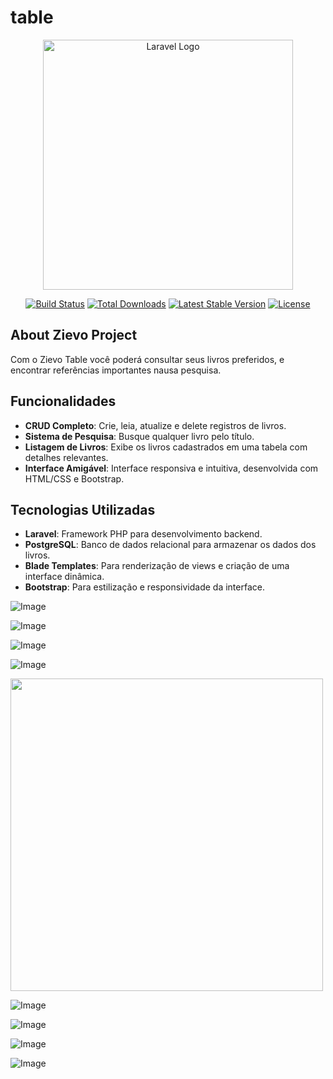 # table

<p align="center"><a href="https://laravel.com" target="_blank"><img src="https://zievo.com.br/wp-content/uploads/2022/06/Logo-Zievo-Branca.png" width="400" alt="Laravel Logo"></a></p>

<p align="center">
<a href="https://github.com/laravel/framework/actions"><img src="https://github.com/laravel/framework/workflows/tests/badge.svg" alt="Build Status"></a>
<a href="https://packagist.org/packages/laravel/framework"><img src="https://img.shields.io/packagist/dt/laravel/framework" alt="Total Downloads"></a>
<a href="https://packagist.org/packages/laravel/framework"><img src="https://img.shields.io/packagist/v/laravel/framework" alt="Latest Stable Version"></a>
<a href="https://packagist.org/packages/laravel/framework"><img src="https://img.shields.io/packagist/l/laravel/framework" alt="License"></a>
</p>

## About Zievo Project

Com o Zievo Table você poderá consultar seus livros preferidos, e encontrar referências importantes nausa pesquisa.

## Funcionalidades

- **CRUD Completo**: Crie, leia, atualize e delete registros de livros.
- **Sistema de Pesquisa**: Busque qualquer livro pelo título.
- **Listagem de Livros**: Exibe os livros cadastrados em uma tabela com detalhes relevantes.
- **Interface Amigável**: Interface responsiva e intuitiva, desenvolvida com HTML/CSS e Bootstrap.


## Tecnologias Utilizadas

- **Laravel**: Framework PHP para desenvolvimento backend.
- **PostgreSQL**: Banco de dados relacional para armazenar os dados dos livros.
- **Blade Templates**: Para renderização de views e criação de uma interface dinâmica.
- **Bootstrap**: Para estilização e responsividade da interface.


![Image](https://github.com/user-attachments/assets/499749ac-e131-4154-b8d8-12abfe3fd3ab)

![Image](https://github.com/user-attachments/assets/e2d2b594-b11a-4263-a7d9-605029a15eff)

![Image](https://github.com/user-attachments/assets/f9c3032c-c7ef-4844-8aba-d345eb04efa2)

![Image](https://github.com/user-attachments/assets/c1e4aeb1-ce4c-472e-842d-34168fe1f5b5)


<img src="https://github.com/user-attachments/assets/0f7963d3-57db-4c15-884c-43e9b6597611" width="500px" >

![Image](https://github.com/user-attachments/assets/b620144c-a3c9-4cf4-9907-f066af424b41)

![Image](https://github.com/user-attachments/assets/47c78910-4728-4560-baf5-164b4195a103)

![Image](https://github.com/user-attachments/assets/8f83abdb-0540-4e37-bbd8-d0b0c7b359f0)

![Image](https://github.com/user-attachments/assets/e81ad2c0-7b53-42bd-8394-f8a1ecf7c00b)

